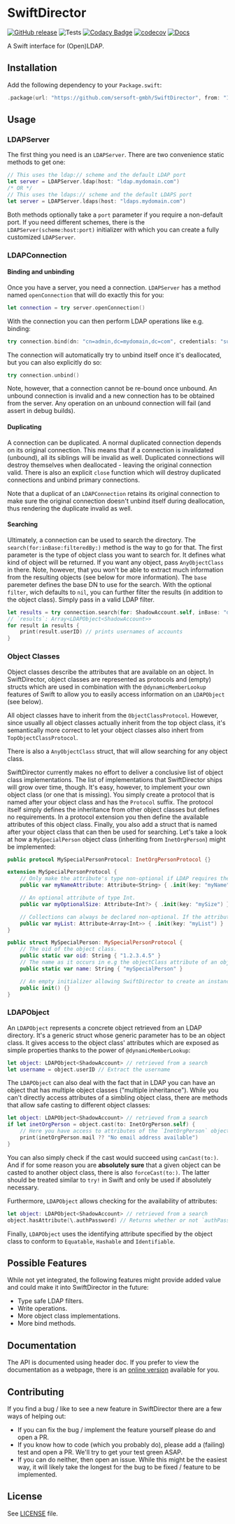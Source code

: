 # SwiftDirector

[![GitHub release](https://img.shields.io/github/release/sersoft-gmbh/SwiftDirector.svg?style=flat)](https://github.com/sersoft-gmbh/SwiftDirector/releases/latest)
![Tests](https://github.com/sersoft-gmbh/SwiftDirector/workflows/Tests/badge.svg)
[![Codacy Badge](https://api.codacy.com/project/badge/Grade/881ad22124074683a8e001bb1864ca71)](https://www.codacy.com/gh/sersoft-gmbh/SwiftDirector?utm_source=github.com&amp;utm_medium=referral&amp;utm_content=sersoft-gmbh/SwiftDirector&amp;utm_campaign=Badge_Grade)
[![codecov](https://codecov.io/gh/sersoft-gmbh/SwiftDirector/branch/master/graph/badge.svg)](https://codecov.io/gh/sersoft-gmbh/SwiftDirector)
[![Docs](https://img.shields.io/badge/-documentation-informational)](https://sersoft-gmbh.github.io/SwiftDirector)

A Swift interface for (Open)LDAP.

## Installation

Add the following dependency to your `Package.swift`:
```swift
.package(url: "https://github.com/sersoft-gmbh/SwiftDirector", from: "1.0.0"),
```

## Usage

### LDAPServer

The first thing you need is an `LDAPServer`. There are two convenience static methods to get one:
```swift
// This uses the ldap:// scheme and the default LDAP port
let server = LDAPServer.ldap(host: "ldap.mydomain.com")
/* OR */
// This uses the ldaps:// scheme and the default LDAPS port
let server = LDAPServer.ldaps(host: "ldaps.mydomain.com")
```

Both methods optionally take a `port` parameter if you require a non-default port. If you need different schemes, there is the `LDAPServer(scheme:host:port)` initializer with which you can create a fully customized `LDAPServer`.

### LDAPConnection

#### Binding and unbinding
Once you have a server, you need a connection. `LDAPServer` has a method named `openConnection` that will do exactly this for you:
```swift
let connection = try server.openConnection()
```

With the connection you can then perform LDAP operations like e.g. binding:
```swift
try connection.bind(dn: "cn=admin,dc=mydomain,dc=com", credentials: "supersecret")
```

The connection will automatically try to unbind itself once it's deallocated, but you can also explicitly do so:
```swift
try connection.unbind()
```
Note, however, that a connection cannot be re-bound once unbound. An unbound connection is invalid and a new connection has to be obtained from the server. Any operation on an unbound connection will fail (and assert in debug builds).

#### Duplicating

A connection can be duplicated. A normal duplicated connection depends on its original connection. This means that if a connection is invalidated (unbound), all its siblings will be invalid as well.
Duplicated connections will destroy themselves when deallocated - leaving the original connection valid. There is also an explicit `close` function which will destroy duplicated connections and unbind primary connections.

Note that a duplicat of an `LDAPConnection` retains its original connection to make sure the original connection doesn't unbind itself during deallocation, thus rendering the duplicate invalid as well.

#### Searching

Ultimately, a connection can be used to search the directory. The `search(for:inBase:filteredBy:)` method is the way to go for that.
The first parameter is the type of object class you want to search for. It defines what kind of object will be returned. If you want any object, pass `AnyObjectClass` in there. Note, however, that you won't be able to extract much information from the resulting objects (see below for more information).
The `base` paremeter defines the base DN to use for the search.
With the optional `filter`, wich defaults to `nil`, you can further filter the results (in addition to the object class). Simply pass in a valid LDAP filter.

```swift
let results = try connection.search(for: ShadowAccount.self, inBase: "dc=mydomain,dc=com")
// `results`: Array<LDAPObject<ShadowAccount>>
for result in results {
    print(result.userID) // prints usernames of accounts
}
```

### Object Classes

Object classes describe the attributes that are available on an object. In SwiftDirector, object classes are represented as protocols and (empty) structs which are used in combination with the `@dynamicMemberLookup` features of Swift to allow you to easily access information on an `LDAPObject` (see below).

All object classes have to inherit from the `ObjectClassProtocol`. However, since usually all object classes actually inherit from the top object class, it's semantically more correct to let your object classes also inhert from `TopObjectClassProtocol`.

There is also a `AnyObjectClass` struct, that will allow searching for any object class.

SwiftDirector currently makes no effort to deliver a conclusive list of object class implementations. The list of implementations that SwiftDirector ships will grow over time, though. It's easy, however, to implement your own object class (or one that is missing). You simply create a protocol that is named after your object class and has the `Protocol` suffix. The protocol itself simply defines the inheritance from other object classes but defines no requirements. In a protocol extension you then define the available attributes of this object class. Finally, you also add a struct that is named after your object class that can then be used for searching.
Let's take a look at how a `MySpecialPerson` object class (inheriting from `InetOrgPerson`) might be implemented:

```swift
public protocol MySpecialPersonProtocol: InetOrgPersonProtocol {}

extension MySpecialPersonProtocol {
    // Only make the attribute's type non-optional if LDAP requires the precense of the attribute!
    public var myNameAttribute: Attribute<String> { .init(key: "myName") }

    // An optional attribute of type Int.
    public var myOptionalSize: Attribute<Int?> { .init(key: "mySize") }

    // Collections can always be declared non-optional. If the attribute is missing, the value will be an empty collection.
    public var myList: Attribute<Array<Int>> { .init(key: "myList") }
}

public struct MySpecialPerson: MySpecialPersonProtocol {
    // The oid of the object class.
    public static var oid: String { "1.2.3.4.5" }
    // The name as it occurs in e.g the objectClass attribute of an object
    public static var name: String { "mySpecialPerson" }

    // An empty initializer allowing SwiftDirector to create an instance of your object class definition.
    public init() {}
}
```

### LDAPObject

An `LDAPObject` represents a concrete object retrieved from an LDAP directory. It's a generic struct whose generic parameter has to be an object class. It gives access to the object class' attributes which are exposed as simple properties thanks to the power of `@dynamicMemberLookup`:

```swift
let object: LDAPObject<ShadowAccount> // retrieved from a search
let username = object.userID // Extract the username
```

The `LDAPObject` can also deal with the fact that in LDAP you can have an object that has multiple object classes ("multiple inheritance"). While you can't directly access attributes of a simbling object class, there are methods that allow safe casting to different object classes:

```swift
let object: LDAPObject<ShadowAccount> // retrieved from a search
if let inetOrgPerson = object.cast(to: InetOrgPerson.self) {
    // Here you have access to attributes of the `InetOrgPerson` object class
    print(inetOrgPerson.mail ?? "No email address available")
}
```

You can also simply check if the cast would succeed using `canCast(to:)`. And if for some reason you are **absolutely sure** that a given object can be casted to another object class, there is also `forceCast(to:)`. The latter should be treated similar to `try!` in Swift and only be used if absolutely necessary.

Furthermore, `LDAPObject` allows checking for the availability of attributes:

```swift
let object: LDAPObject<ShadowAccount> // retrieved from a search
object.hasAttribute(\.authPassword) // Returns whether or not `authPassword` is available.
```

Finally, `LDAPObject` uses the identifying attribute specified by the object class to conform to `Equatable`, `Hashable` and `Identifiable`.

## Possible Features

While not yet integrated, the following features might provide added value and could make it into SwiftDirector in the future:

-   Type safe LDAP filters.
-   Write operations.
-   More object class implementations.
-   More bind methods.

## Documentation

The API is documented using header doc. If you prefer to view the documentation as a webpage, there is an [online version](https://sersoft-gmbh.github.io/SwiftDirector) available for you.

## Contributing

If you find a bug / like to see a new feature in SwiftDirector there are a few ways of helping out:

-   If you can fix the bug / implement the feature yourself please do and open a PR.
-   If you know how to code (which you probably do), please add a (failing) test and open a PR. We'll try to get your test green ASAP.
-   If you can do neither, then open an issue. While this might be the easiest way, it will likely take the longest for the bug to be fixed / feature to be implemented.

## License

See [LICENSE](./LICENSE) file.

